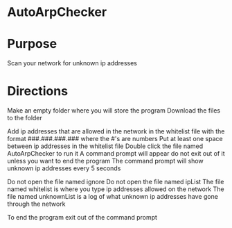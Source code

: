 # AutoArpChecker


# Purpose
Scan your network for unknown ip addresses


# Directions

Make an empty folder where you will store the program
Download the files to the folder

Add ip addresses that are allowed in the network in the whitelist file with the format ###.###.###.### where the #'s are numbers
Put at least one space between ip addresses in the whitelist file
Double click the file named AutoArpChecker to run it
A command prompt will appear do not exit out of it unless you want to end the program
The command prompt will show unknown ip addresses every 5 seconds

Do not open the file named ignore
Do not open the file named ipList
The file named whitelist is where you type ip addresses allowed on the network
The file named unknownList is a log of what unknown ip addresses have gone through the network

To end the program exit out of the command prompt
